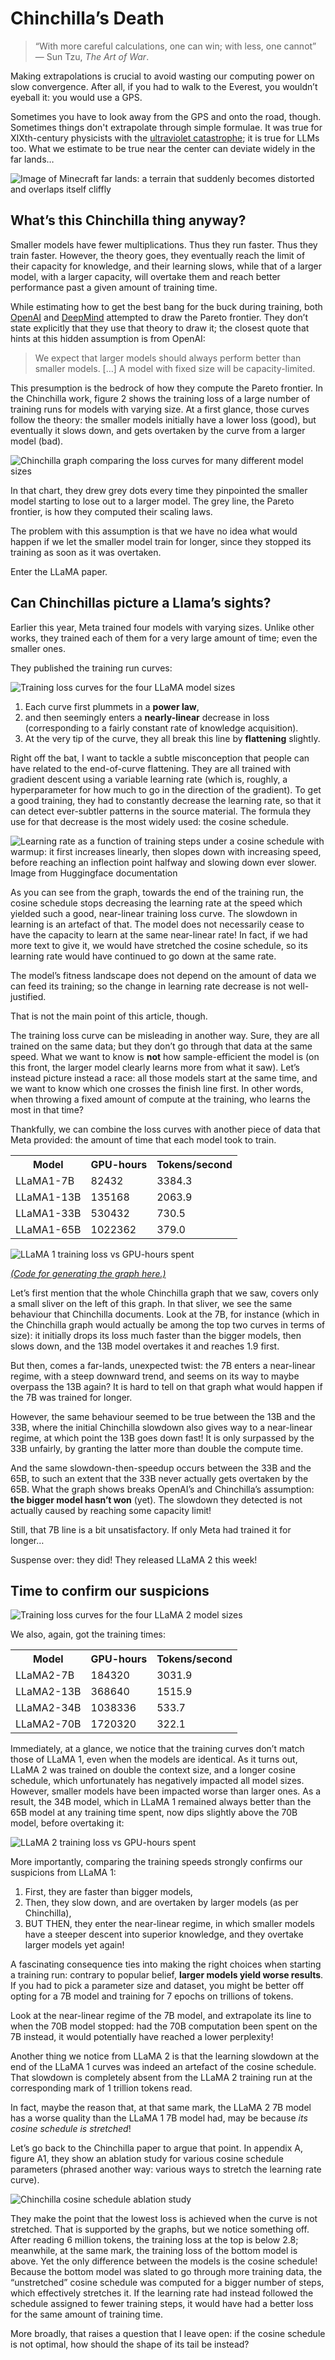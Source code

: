 # Chinchilla’s Death

> “With more careful calculations, one can win; with less, one cannot”
> — Sun Tzu, *The Art of War*.

Making extrapolations is crucial to avoid wasting our computing power on slow
convergence. After all, if you had to walk to the Everest,
you wouldn’t eyeball it: you would use a GPS.

Sometimes you have to look away from the GPS and onto the road, though.
Sometimes things don't extrapolate through simple formulae.
It was true for XIXth-century physicists with the [ultraviolet catastrophe][];
it is true for LLMs too.
What we estimate to be true near the center can deviate widely in the far lands…

![Image of Minecraft far lands: a terrain that suddenly becomes distorted and overlaps itself cliffly](https://i.imgur.com/Mf85NuW.png)

## What’s this Chinchilla thing anyway?

Smaller models have fewer multiplications.
Thus they run faster. Thus they train faster.
However, the theory goes, they eventually reach the limit of their capacity for
knowledge, and their learning slows, while that of a larger model,
with a larger capacity, will overtake them and reach better performance
past a given amount of training time.

While estimating how to get the best bang for the buck during training,
both [OpenAI][scaling] and [DeepMind][chinchilla] attempted to draw the Pareto
frontier. They don’t state explicitly that they use that theory to draw it;
the closest quote that hints at this hidden assumption is from OpenAI:

> We expect that larger models should always perform better than smaller models.
> […]
> A model with fixed size will be capacity-limited.

This presumption is the bedrock of how they compute the Pareto frontier.
In the Chinchilla work, figure 2 shows the training loss of a large number of
training runs for models with varying size.
At a first glance, those curves follow the theory:
the smaller models initially have a lower loss (good),
but eventually it slows down,
and gets overtaken by the curve from a larger model (bad).

![Chinchilla graph comparing the loss curves for many different model sizes](../assets/chinchilla-s-death/chinchilla.png)

In that chart, they drew grey dots every time they pinpointed the smaller model
starting to lose out to a larger model.
The grey line, the Pareto frontier, is how they computed their scaling laws.

The problem with this assumption is that
we have no idea what would happen if we let the smaller model train for longer,
since they stopped its training as soon as it was overtaken.

Enter the LLaMA paper.

## Can Chinchillas picture a Llama’s sights?

Earlier this year, Meta trained four models with varying sizes.
Unlike other works, they trained each of them for a very large amount of time;
even the smaller ones.

They published the training run curves:

![Training loss curves for the four LLaMA model sizes](../assets/chinchilla-s-death/llama1-training.png)

1. Each curve first plummets in a **power law**,
2. and then seemingly enters a **nearly-linear** decrease in loss
   (corresponding to a fairly constant rate of knowledge acquisition).
3. At the very tip of the curve, they all break this line by **flattening**
   slightly.

Right off the bat, I want to tackle a subtle misconception that people can have
related to the end-of-curve flattening.
They are all trained with gradient descent using a variable learning rate
(which is, roughly,
a hyperparameter for how much to go in the direction of the gradient).
To get a good training, they had to constantly decrease the learning rate,
so that it can detect ever-subtler patterns in the source material.
The formula they use for that decrease is the most widely used:
the cosine schedule.

![Learning rate as a function of training steps under a cosine schedule with
warmup: it first increases linearly, then slopes down with increasing speed,
before reaching an inflection point halfway and slowing down ever slower. Image from Huggingface documentation](../assets/chinchilla-s-death/warmup_cosine_schedule.png)

As you can see from the graph, towards the end of the training run,
the cosine schedule stops decreasing the learning rate at the speed which
yielded such a good, near-linear training loss curve.
The slowdown in learning is an artefact of that.
The model does not necessarily cease to have
the capacity to learn at the same near-linear rate!
In fact, if we had more text to give it,
we would have stretched the cosine schedule,
so its learning rate would have continued to go down at the same rate.

The model’s fitness landscape does not depend on the amount of data
we can feed its training; so the change in learning rate decrease
is not well-justified.

That is not the main point of this article, though.

The training loss curve can be misleading in another way.
Sure, they are all trained on the same data;
but they don’t go through that data at the same speed.
What we want to know is **not** how sample-efficient the model is
(on this front, the larger model clearly learns more from what it saw).
Let’s instead picture instead a race:
all those models start at the same time,
and we want to know which one crosses the finish line first.
In other words, when throwing a fixed amount of compute at the training,
who learns the most in that time?

Thankfully, we can combine the loss curves with another piece of data that Meta
provided: the amount of time that each model took to train.

<table>
 <tr><th>   Model   </th><th> GPU-hours </th><th> Tokens/second </th>
 <tr><td> LLaMA1-7B  </td><td>   82432  </td><td>    3384.3    </td>
 <tr><td> LLaMA1-13B </td><td>  135168  </td><td>    2063.9    </td>
 <tr><td> LLaMA1-33B </td><td>  530432  </td><td>     730.5    </td>
 <tr><td> LLaMA1-65B </td><td> 1022362  </td><td>     379.0    </td>
</table>

![LLaMA 1 training loss vs GPU-hours spent](../assets/chinchilla-s-death/llama1-training-speed.svg)

[*(Code for generating the graph here.)*][code]

Let’s first mention that the whole Chinchilla graph that we saw,
covers only a small sliver on the left of this graph.
In that sliver, we see the same behaviour that Chinchilla documents.
Look at the 7B, for instance (which in the Chinchilla graph would actually be
among the top two curves in terms of size):
it initially drops its loss much faster than the bigger models, then slows down,
and the 13B model overtakes it and reaches 1.9 first.

But then, comes a far-lands, unexpected twist: the 7B enters a near-linear
regime, with a steep downward trend, and seems on its way to maybe overpass the
13B again? It is hard to tell on that graph what would happen if the 7B was
trained for longer.

However, the same behaviour seemed to be true between the 13B and the 33B,
where the initial Chinchilla slowdown also gives way to a near-linear regime,
at which point the 13B goes down fast! It is only surpassed by the 33B unfairly,
by granting the latter more than double the compute time.

And the same slowdown-then-speedup occurs between the 33B and the 65B,
to such an extent that the 33B never actually gets overtaken by the 65B.
What the graph shows breaks OpenAI’s and Chinchilla’s assumption:
**the bigger model hasn’t won** (yet).
The slowdown they detected is not actually caused by reaching some capacity limit!

Still, that 7B line is a bit unsatisfactory.
If only Meta had trained it for longer…

Suspense over: they did! They released LLaMA 2 this week!

## Time to confirm our suspicions

![Training loss curves for the four LLaMA 2 model sizes](../assets/chinchilla-s-death/llama2-training.png)

We also, again, got the training times:

<table>
 <tr><th>   Model   </th><th> GPU-hours </th><th> Tokens/second </th>
 <tr><td> LLaMA2-7B  </td><td>  184320  </td><td>    3031.9    </td>
 <tr><td> LLaMA2-13B </td><td>  368640  </td><td>    1515.9    </td>
 <tr><td> LLaMA2-34B </td><td> 1038336  </td><td>     533.7    </td>
 <tr><td> LLaMA2-70B </td><td> 1720320  </td><td>     322.1    </td>
</table>

Immediately, at a glance, we notice that the training curves don’t match those
of LLaMA 1, even when the models are identical.
As it turns out, LLaMA 2 was trained on double the context size,
and a longer cosine schedule, which unfortunately
has negatively impacted all model sizes.
However, smaller models have been impacted worse than larger ones.
As a result, the 34B model, which in LLaMA 1 remained always better than the 65B
model at any training time spent, now dips slightly above the 70B model,
before overtaking it:

![LLaMA 2 training loss vs GPU-hours spent](../assets/chinchilla-s-death/llama2-training-speed.svg)

More importantly, comparing the training speeds strongly confirms our suspicions
from LLaMA 1:

1. First, they are faster than bigger models,
2. Then, they slow down, and are overtaken by larger models (as per
   Chinchilla),
3. BUT THEN, they enter the near-linear regime, in which smaller models have a
   steeper descent into superior knowledge, and they overtake larger models
   yet again!

A fascinating consequence ties into making the right choices
when starting a training run:
contrary to popular belief, **larger models yield worse results**.
If you had to pick a parameter size and dataset, you might be better off opting
for a 7B model and training for 7 epochs on trillions of tokens.

Look at the near-linear regime of the 7B model, and extrapolate its line to when
the 70B model stopped:
had the 70B computation been spent on the 7B instead,
it would potentially have reached a lower perplexity!

Another thing we notice from LLaMA 2 is that the learning slowdown at the end of
the LLaMA 1 curves was indeed an artefact of the cosine schedule.
That slowdown is completely absent from the LLaMA 2 training run at the
corresponding mark of 1 trillion tokens read.

In fact, maybe the reason that, at that same mark, the LLaMA 2 7B model has a
worse quality than the LLaMA 1 7B model had,
may be because *its cosine schedule is stretched*!

Let’s go back to the Chinchilla paper to argue that point.
In appendix A, figure A1, they show an ablation study for various cosine
schedule parameters (phrased another way:
various ways to stretch the learning rate curve).

![Chinchilla cosine schedule ablation study](../assets/chinchilla-s-death/chinchilla-cosine-ablation-study.png)

They make the point that the lowest loss is achieved when the curve is not
stretched. That is supported by the graphs, but we notice something off.
After reading 6 million tokens, the training loss at the top is below 2.8;
meanwhile, at the same mark, the training loss of the bottom model is above.
Yet the only difference between the models is the cosine schedule!
Because the bottom model was slated to go through more training data,
the “unstretched” cosine schedule was computed for a bigger number of steps,
which effectively stretches it.
If the learning rate had instead followed
the schedule assigned to fewer training steps,
it would have had a better loss for the same amount of training time.

More broadly, that raises a question that I leave open:
if the cosine schedule is not optimal,
how should the shape of its tail be instead?

[ultraviolet catastrophe]: https://en.wikipedia.org/wiki/Ultraviolet_catastrophe
[scaling]: https://arxiv.org/abs/2001.08361
[chinchilla]: https://arxiv.org/abs/2203.15556
[llama1]: https://arxiv.org/abs/2302.13971
[llama2]: https://arxiv.org/abs/2307.09288
[cosine]: https://arxiv.org/pdf/1608.03983.pdf
[code]: https://github.com/espadrine/espadrine.github.com/blob/master/blog/assets/chinchilla-s-death/llama-data.py

<script type="application/ld+json">
{ "@context": "http://schema.org",
  "@type": "BlogPosting",
  "datePublished": "2023-07-23T17:35:02Z",
  "keywords": "gpu, ml" }
</script>
